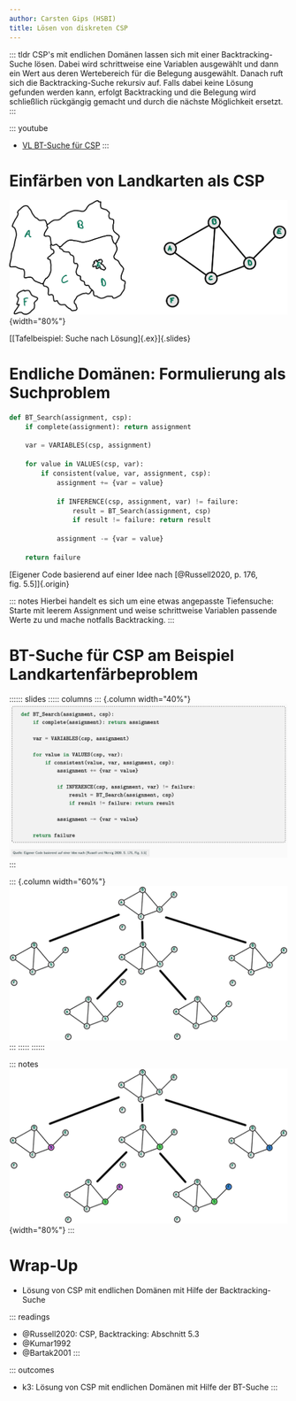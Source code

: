```yaml
---
author: Carsten Gips (HSBI)
title: Lösen von diskreten CSP
---
```


::: tldr
CSP's mit endlichen Domänen lassen sich mit einer Backtracking-Suche lösen. Dabei wird schrittweise eine Variablen
ausgewählt und dann ein Wert aus deren Wertebereich für die Belegung ausgewählt. Danach ruft sich die Backtracking-Suche
rekursiv auf. Falls dabei keine Lösung gefunden werden kann, erfolgt Backtracking und die Belegung wird schließlich
rückgängig gemacht und durch die nächste Möglichkeit ersetzt.
:::

::: youtube
-   [VL BT-Suche für CSP](https://youtu.be/DIY7F2ycyqA)
:::

# Einfärben von Landkarten als CSP

![](images/map_graph.png){width="80%"}

[[Tafelbeispiel: Suche nach Lösung]{.ex}]{.slides}

# Endliche Domänen: Formulierung als Suchproblem

``` python
def BT_Search(assignment, csp):
    if complete(assignment): return assignment

    var = VARIABLES(csp, assignment)

    for value in VALUES(csp, var):
        if consistent(value, var, assignment, csp):
            assignment += {var = value}

            if INFERENCE(csp, assignment, var) != failure:
                result = BT_Search(assignment, csp)
                if result != failure: return result

            assignment -= {var = value}

    return failure
```

[Eigener Code basierend auf einer Idee nach [@Russell2020, p. 176, fig. 5.5]]{.origin}

::: notes
Hierbei handelt es sich um eine etwas angepasste Tiefensuche: Starte mit leerem Assignment und weise schrittweise
Variablen passende Werte zu und mache notfalls Backtracking.
:::

# BT-Suche für CSP am Beispiel Landkartenfärbeproblem

:::::: slides
::::: columns
::: {.column width="40%"}
![](images/bt_search.png)
:::

::: {.column width="60%"}
![](images/map_progress_empty.png)
:::
:::::
::::::

::: notes
![](images/map_progress.png){width="80%"}
:::

# Wrap-Up

-   Lösung von CSP mit endlichen Domänen mit Hilfe der Backtracking-Suche

::: readings
-   @Russell2020: CSP, Backtracking: Abschnitt 5.3
-   @Kumar1992
-   @Bartak2001
:::

::: outcomes
-   k3: Lösung von CSP mit endlichen Domänen mit Hilfe der BT-Suche
:::
